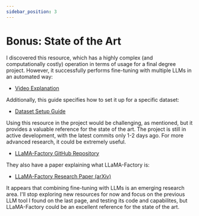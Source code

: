 ```yaml
---
sidebar_position: 3
---
```


# Bonus: State of the Art

I discovered this resource, which has a highly complex (and computationally costly) operation in terms of usage for a final degree project. However, it successfully performs fine-tuning with multiple LLMs in an automated way:

- [Video Explanation](https://youtu.be/W29FgeZEpus?feature=shared)

Additionally, this guide specifies how to set it up for a specific dataset:

- [Dataset Setup Guide](https://github.com/hiyouga/LLaMA-Factory/blob/main/data/README.md)

Using this resource in the project would be challenging, as mentioned, but it provides a valuable reference for the state of the art. The project is still in active development, with the latest commits only 1-2 days ago. For more advanced research, it could be extremely useful.

- [LLaMA-Factory GitHub Repository](https://github.com/hiyouga/LLaMA-Factory)

They also have a paper explaining what LLaMA-Factory is:

- [LLaMA-Factory Research Paper (arXiv)](https://arxiv.org/abs/2403.13372)

It appears that combining fine-tuning with LLMs is an emerging research area. I'll stop exploring new resources for now and focus on the previous LLM tool I found on the last page, and testing its code and capabilites, but LLaMA-Factory could be an excellent reference for the state of the art.
